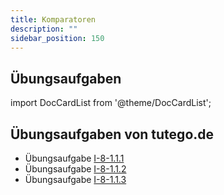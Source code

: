 ```yaml
---
title: Komparatoren
description: ""
sidebar_position: 150
---
```


## Übungsaufgaben
import DocCardList from '@theme/DocCardList';

<DocCardList />

## Übungsaufgaben von tutego.de
- Übungsaufgabe [I-8-1.1.1](https://tutego.de/javabuch/aufgaben/interface_enum_sealed_classes_record.html#_verbrauch_von_elektroger%C3%A4ten_vergleichen)
- Übungsaufgabe [I-8-1.1.2](https://tutego.de/javabuch/aufgaben/interface_enum_sealed_classes_record.html#_elektroger%C3%A4te_mit_dem_h%C3%B6chsten_verbrauch_finden)
- Übungsaufgabe [I-8-1.1.3](https://tutego.de/javabuch/aufgaben/interface_enum_sealed_classes_record.html#_schnittstelle_comparator_zum_sortieren_einsetzen)